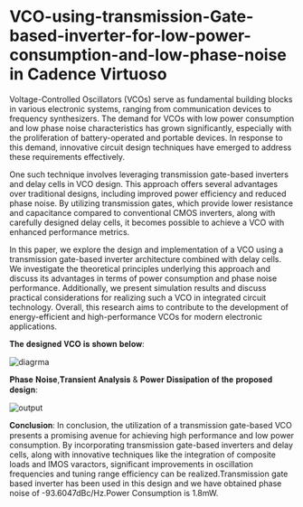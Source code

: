 # VCO-using-transmission-Gate-based-inverter-for-low-power-consumption-and-low-phase-noise in Cadence Virtuoso 
Voltage-Controlled Oscillators (VCOs) serve as fundamental building blocks in various electronic systems, ranging from communication devices to frequency synthesizers. The demand for VCOs with low power consumption and low phase noise characteristics has grown significantly, especially with the proliferation of battery-operated and portable devices. In response to this demand, innovative circuit design techniques have emerged to address these requirements effectively.

One such technique involves leveraging transmission gate-based inverters and delay cells in VCO design. This approach offers several advantages over traditional designs, including improved power efficiency and reduced phase noise. By utilizing transmission gates, which provide lower resistance and capacitance compared to conventional CMOS inverters, along with carefully designed delay cells, it becomes possible to achieve a VCO with enhanced performance metrics.

In this paper, we explore the design and implementation of a VCO using a transmission gate-based inverter architecture combined with delay cells. We investigate the theoretical principles underlying this approach and discuss its advantages in terms of power consumption and phase noise performance. Additionally, we present simulation results and discuss practical considerations for realizing such a VCO in integrated circuit technology. Overall, this research aims to contribute to the development of energy-efficient and high-performance VCOs for modern electronic applications.

𝐓𝐡𝐞 𝐝𝐞𝐬𝐢𝐠𝐧𝐞𝐝 𝐕𝐂𝐎 𝐢𝐬 𝐬𝐡𝐨𝐰𝐧 𝐛𝐞𝐥𝐨𝐰:

![diagrma](https://github.com/deepak7309/VCO-using-transmission-Gate-based-inverter-for-low-power-consumption-and-low-phase-noise/assets/132645894/4f267b1b-5f96-4703-9ef9-ccd6a354bb2c)



𝐏𝐡𝐚𝐬𝐞 𝐍𝐨𝐢𝐬𝐞,𝐓𝐫𝐚𝐧𝐬𝐢𝐞𝐧𝐭 𝐀𝐧𝐚𝐥𝐲𝐬𝐢𝐬 & 𝐏𝐨𝐰𝐞𝐫 𝐃𝐢𝐬𝐬𝐢𝐩𝐚𝐭𝐢𝐨𝐧 𝐨𝐟 𝐭𝐡𝐞 𝐩𝐫𝐨𝐩𝐨𝐬𝐞𝐝 𝐝𝐞𝐬𝐢𝐠𝐧:

![output](https://github.com/deepak7309/VCO-using-transmission-Gate-based-inverter-for-low-power-consumption-and-low-phase-noise/assets/132645894/0f41b45f-7938-4c1e-86bd-4dde0d4ac0c2)



𝐂𝐨𝐧𝐜𝐥𝐮𝐬𝐢𝐨𝐧:
In conclusion, the utilization of a transmission gate-based VCO presents a promising avenue for achieving high performance and low power consumption. By incorporating transmission gate-based inverters and delay cells, along with innovative techniques like the integration of composite loads and IMOS varactors, significant improvements in oscillation frequencies and tuning range efficiency can be realized.Transmission gate based inverter has been used in this design and
we have obtained phase noise of -93.6047dBc/Hz.Power
Consumption is 1.8mW.

